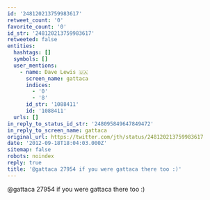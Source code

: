 ```yaml
---
id: '248120213759983617'
retweet_count: '0'
favorite_count: '0'
id_str: '248120213759983617'
retweeted: false
entities:
  hashtags: []
  symbols: []
  user_mentions:
    - name: Dave Lewis 🇺🇦
      screen_name: gattaca
      indices:
        - '0'
        - '8'
      id_str: '1088411'
      id: '1088411'
  urls: []
in_reply_to_status_id_str: '248095849647849472'
in_reply_to_screen_name: gattaca
original_url: https://twitter.com/jth/status/248120213759983617
date: '2012-09-18T18:04:03.000Z'
sitemap: false
robots: noindex
reply: true
title: '@gattaca 27954 if you were gattaca there too :)'
---
```


@gattaca 27954 if you were gattaca there too :)